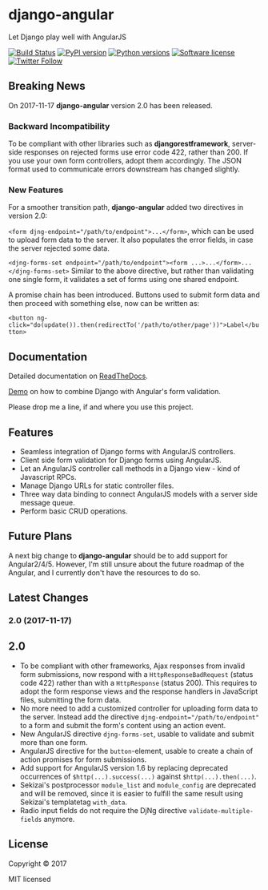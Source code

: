 # django-angular

Let Django play well with AngularJS

[![Build Status](https://travis-ci.org/jrief/django-angular.svg?branch=master)](https://travis-ci.org/jrief/django-angular)
[![PyPI version](https://img.shields.io/pypi/v/django-angular.svg)](https://pypi.python.org/pypi/django-angular)
[![Python versions](https://img.shields.io/pypi/pyversions/django-angular.svg)](https://pypi.python.org/pypi/django-angular)
[![Software license](https://img.shields.io/pypi/l/django-angular.svg)](https://github.com/jrief/django-angular/blob/master/LICENSE-MIT)
[![Twitter Follow](https://img.shields.io/twitter/follow/jacobrief.svg?style=social&label=Jacob+Rief)](https://twitter.com/jacobrief)

## Breaking News

On 2017-11-17 **django-angular** version 2.0 has been released.

### Backward Incompatibility

To be compliant with other libraries such as **djangorestframework**,  server-side responses on
rejected forms use error code 422, rather than 200. If you use your own form controllers, adopt
them accordingly. The JSON format used to communicate errors downstream has changed slightly.

### New Features

For a smoother transition path, **django-angular** added two directives in version 2.0:

``<form djng-endpoint="/path/to/endpoint">...</form>``, which can be used to upload form
data to the server. It also populates the error fields, in case the server rejected some data.

``<djng-forms-set endpoint="/path/to/endpoint"><form ...>...</form>...</djng-forms-set>``
Similar to the above directive, but rather than validating one single form, it validates a
set of forms using one shared endpoint.

A promise chain has been introduced. Buttons used to submit form data and then proceed with
something else, now can be written as:

``<button ng-click="do(update()).then(redirectTo('/path/to/other/page'))">Label</button>``


## Documentation

Detailed documentation on [ReadTheDocs](http://django-angular.readthedocs.org/en/latest/).

[Demo](http://django-angular.awesto.com/form_validation/) on how to combine Django with Angular's form validation.

Please drop me a line, if and where you use this project.


## Features

* Seamless integration of Django forms with AngularJS controllers.
* Client side form validation for Django forms using AngularJS.
* Let an AngularJS controller call methods in a Django view - kind of Javascript RPCs.
* Manage Django URLs for static controller files.
* Three way data binding to connect AngularJS models with a server side message queue.
* Perform basic CRUD operations.

## Future Plans
A next big change to **django-angular** should be to add support for Angular2/4/5.
However, I'm still unsure about the future roadmap of the Angular, and I currently
don't have the resources to do so.

## Latest Changes

### 2.0 (2017-11-17)

2.0
---
* To be compliant with other frameworks, Ajax responses from invalid form submissions, now respond
  with a ``HttpResponseBadRequest`` (status code 422) rather than with a ``HttpResponse`` (status
  200). This requires to adopt the form response views and the response handlers in JavaScript
  files, submitting the form data.
* No more need to add a customized controller for uploading form data to the server. Instead add the
  directive ``djng-endpoint="/path/to/endpoint"`` to a form and submit the form's content using an
  action event.
* New AngularJS directive ``djng-forms-set``, usable to validate and submit more than one form.
* AngularJS directive for the ``button``-element, usable to create a chain of action promises for
  form submissions.
* Add support for AngularJS version 1.6 by replacing deprecated occurrences of ``$http(...).success(...)``
  against ``$http(...).then(...)``.
* Sekizai's postprocessor ``module_list`` and ``module_config`` are deprecated and will be removed,
  since it is easier to fulfill the same result using Sekizai's templatetag ``with_data``.
* Radio input fields do not require the DjNg directive ``validate-multiple-fields`` anymore.


## License

Copyright &copy; 2017

MIT licensed
